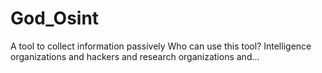 # God_Osint
A tool to collect information passively Who can use this tool? Intelligence organizations and hackers and research organizations and...
